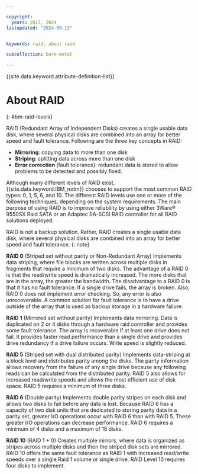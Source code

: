 ```yaml
---

copyright:
  years: 2017, 2024
lastupdated: "2024-09-13"


keywords: raid, about raid

subcollection: bare-metal

---
```


{{site.data.keyword.attribute-definition-list}}

# About RAID
{: #bm-raid-levels}

RAID (Redundant Array of Independent Disks) creates a single usable data disk, where several physical disks are combined into an array for better speed and fault tolerance. Following are the three key concepts in RAID:

* **Mirroring**: copying data to more than one disk
* **Striping**: splitting data across more than one disk
* **Error correction** (fault tolerance): redundant data is stored to allow problems to be detected and possibly fixed.

Although many different levels of RAID exist, {{site.data.keyword.IBM_notm}} chooses to support the most common RAID types: 0, 1, 5, 6, and 10. The different RAID levels use one or more of the following techniques, depending on the system requirements. The main purpose of using RAID is to improve reliability by using either 3Ware&reg; 9550SX Raid SATA or an Adaptec SA-SCSI RAID controller for all RAID solutions deployed.

RAID is not a backup solution. Rather, RAID creates a single usable data disk, where several physical disks are combined into an array for better speed and fault tolerance.
{: note}

**RAID 0** (Striped set without parity or Non-Redundant Array) Implements data striping, where file blocks are written across multiple disks in fragments that require a minimum of two disks. The advantage of a RAID 0 is that the read/write speed is dramatically increased. The more disks that are in the array, the greater the bandwidth. The disadvantage to a RAID 0 is that it has no fault tolerance. If a single drive fails, the array is broken. Also, RAID 0 does not implement error checking. So, any error is also unrecoverable. A common solution for fault tolerance is to have a drive outside of the array that is used as backup storage in a hardware failure.

**RAID 1** (Mirrored set without parity) Implements data mirroring. Data is duplicated on 2 or 4 disks through a hardware raid controller and provides some fault tolerance. The array is recoverable if at least one drive does not fail. It provides faster read performance than a single drive and provides drive redundancy if a drive failure occurs. Write speed is slightly reduced.

**RAID 5** (Striped set with dual distributed parity) Implements data-striping at a block level and distributes parity among the disks. The parity information allows recovery from the failure of any single drive because any following reads can be calculated from the distributed parity. RAID 5 also allows for increased read/write speeds and allows the most efficient use of disk space. RAID 5 requires a minimum of three disks.

**RAID 6** (Double parity) Implements double parity stripes on each disk and allows two disks to fail before any data is lost. Because RAID 6 has a capacity of two disk units that are dedicated to storing parity data in a parity set, greater I/O operations occur with RAID 6 than with RAID 5. These greater I/O operations can decrease performance. RAID 6 requires a minimum of 4 disks and a maximum of 18 disks.

**RAID 10** (RAID 1 + 0) Creates multiple mirrors, where data is organized as stripes across multiple disks and then the striped disk sets are mirrored. RAID 10 offers the same fault tolerance as RAID 1 with increased read/write speeds over a single Raid 1 volume or single drive. RAID Level 10 requires four disks to implement.
